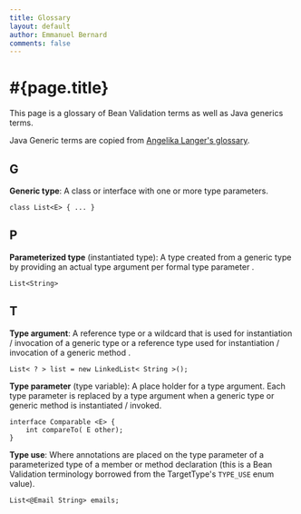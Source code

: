 ```yaml
---
title: Glossary
layout: default
author: Emmanuel Bernard
comments: false
---
```


# #{page.title}

This page is a glossary of Bean Validation terms as well as Java generics terms.

Java Generic terms are copied from [Angelika Langer's glossary](http://www.angelikalanger.com/GenericsFAQ/FAQSections/Glossary.html).

## G

**Generic type**: A class or interface with one or more type parameters.

    class List<E> { ... } 

## P

**Parameterized type** (instantiated type): A type created from a generic type by providing an actual type argument per formal type parameter .

    List<String>

## T

**Type argument**: A reference type or a wildcard that is used for instantiation / invocation of a generic type or a reference type used for instantiation / invocation of a generic method .

    List< ? > list = new LinkedList< String >();

**Type parameter** (type variable): A place holder for a type argument. Each type parameter is replaced by a type argument when a generic type or generic method is instantiated / invoked.

    interface Comparable <E> { 
        int compareTo( E other); 
    }

**Type use**: Where annotations are placed on the type parameter of a parameterized type of a member or method declaration
(this is a Bean Validation terminology borrowed from the TargetType's `TYPE_USE` enum value).

    List<@Email String> emails;
